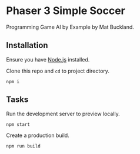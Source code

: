 # Phaser 3 Simple Soccer

Programming Game AI by Example by Mat Buckland.

## Installation

Ensure you have [Node.js](https://nodejs.org) installed.

Clone this repo and `cd` to project directory.

```
npm i
```

## Tasks

Run the development server to preview locally.

```
npm start
```

Create a production build.

```
npm run build
```
